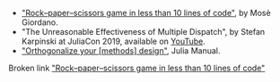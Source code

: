 - ["Rock–paper–scissors game in less than 10 lines of code"](https://giordano.github.io/blog/2017-11-03-rock-paper-scissors/), by Mosè Giordano.
- "The Unreasonable Effectiveness of Multiple Dispatch", by Stefan Karpinski at JuliaCon 2019, available on [YouTube](https://youtu.be/kc9HwsxE1OY).
- ["Orthogonalize your [methods] design"](https://docs.julialang.org/en/v1/manual/methods/#man-methods-orthogonalize-1), Julia Manual.

Broken link ["Rock–paper–scissors game in less than 10 lines of code"](https://asdasdgsadfhsgdfgdsfgiordano.github.io/blog/2017-11-03-rock-paper-scissors/)
